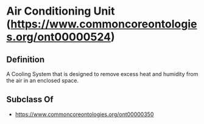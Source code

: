 # Air Conditioning Unit (https://www.commoncoreontologies.org/ont00000524)

## Definition
A Cooling System that is designed to remove excess heat and humidity from the air in an enclosed space.

## Subclass Of
- https://www.commoncoreontologies.org/ont00000350

